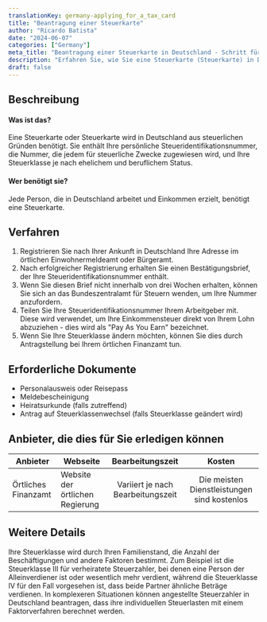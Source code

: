 ```yaml
---
translationKey: germany-applying_for_a_tax_card
title: "Beantragung einer Steuerkarte"
author: "Ricardo Batista"
date: "2024-06-07"
categories: ["Germany"]
meta_title: "Beantragung einer Steuerkarte in Deutschland - Schritt für Schritt"
description: "Erfahren Sie, wie Sie eine Steuerkarte (Steuerkarte) in Deutschland beantragen, warum Sie diese benötigen und welche Dokumente erforderlich sind."
draft: false
---
```


## Beschreibung
#### Was ist das?
Eine Steuerkarte oder Steuerkarte wird in Deutschland aus steuerlichen Gründen benötigt. Sie enthält Ihre persönliche Steueridentifikationsnummer, die Nummer, die jedem für steuerliche Zwecke zugewiesen wird, und Ihre Steuerklasse je nach ehelichem und beruflichem Status.

#### Wer benötigt sie?
Jede Person, die in Deutschland arbeitet und Einkommen erzielt, benötigt eine Steuerkarte.

## Verfahren
1. Registrieren Sie nach Ihrer Ankunft in Deutschland Ihre Adresse im örtlichen Einwohnermeldeamt oder Bürgeramt.
2. Nach erfolgreicher Registrierung erhalten Sie einen Bestätigungsbrief, der Ihre Steueridentifikationsnummer enthält.
3. Wenn Sie diesen Brief nicht innerhalb von drei Wochen erhalten, können Sie sich an das Bundeszentralamt für Steuern wenden, um Ihre Nummer anzufordern.
4. Teilen Sie Ihre Steueridentifikationsnummer Ihrem Arbeitgeber mit. Diese wird verwendet, um Ihre Einkommensteuer direkt von Ihrem Lohn abzuziehen - dies wird als "Pay As You Earn" bezeichnet.
5. Wenn Sie Ihre Steuerklasse ändern möchten, können Sie dies durch Antragstellung bei Ihrem örtlichen Finanzamt tun.

## Erforderliche Dokumente
- Personalausweis oder Reisepass
- Meldebescheinigung
- Heiratsurkunde (falls zutreffend)
- Antrag auf Steuerklassenwechsel (falls Steuerklasse geändert wird)

## Anbieter, die dies für Sie erledigen können

| Anbieter        |     Webseite     |     Bearbeitungszeit    |       Kosten      |
| --------------- | --------------- |  :-------------: | :-------------: |
| Örtliches Finanzamt      |  Website der örtlichen Regierung       |  Variiert je nach Bearbeitungszeit      | Die meisten Dienstleistungen sind kostenlos  |

## Weitere Details
Ihre Steuerklasse wird durch Ihren Familienstand, die Anzahl der Beschäftigungen und andere Faktoren bestimmt. Zum Beispiel ist die Steuerklasse III für verheiratete Steuerzahler, bei denen eine Person der Alleinverdiener ist oder wesentlich mehr verdient, während die Steuerklasse IV für den Fall vorgesehen ist, dass beide Partner ähnliche Beträge verdienen. In komplexeren Situationen können angestellte Steuerzahler in Deutschland beantragen, dass ihre individuellen Steuerlasten mit einem Faktorverfahren berechnet werden.